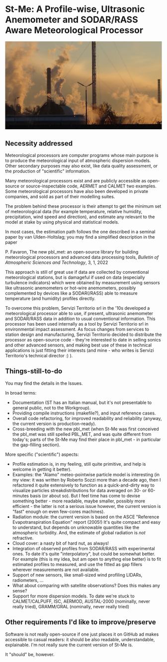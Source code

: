 # St-Me: A Profile-wise, Ultrasonic Anemometer and SODAR/RASS Aware Meteorological Processor

![Smoke plumes in Sannazzaro de' Burgondi refinery during early morning, late November](St-Me.JPG?raw=true)

## Necessity addressed

Meteorological processors are computer programs whose main purpose is to produce the meteorological input of atmospheric dispersion models. Other secondary purposes may also exist, like data quality assessment, or the production of "scientific" information.

Many meteorological processors exist and are publicly accessible as open-source or source-inspectable code, AERMET and CALMET two examples. Some meteorological processors have also been developed in private companies, and sold as part of their modelling suites.

The problem behind these processor is their attempt to get the minimum set of meteorological data (for example temperature, relative humidity, precipitation, wind speed and direction), and estimate any relevant to the model at stake by using physical and statistical models.

In most cases, the estimation path follows the one described in a seminal paper by van Ulden-Holtslag; you may find a simplified description in the paper

P. Favaron, The new pbl_met: an open-source library for building meteorological processors and advanced data processing tools, _Bulletin of Atmospheric Sciences and Technology_, 3, 1, 2022

This approach is still of great use if data are collected by conventional meteorological stations, but is damageful if used on data (especially turbulence indicators) which were obtained by measurement using sensors like ultrasonic anemometers or hot-wire anemometers, possibly complemented by devices like a SODAR(/RASS) able to measure temperature (and humidity) profiles directly.

To overcome this problem, Servizi Territorio srl in the '10s developed a meteorological processor able to use, if present, ultrasonic anemometer and SODAR/RASS data in addition to usual conventional information. This processor has been used internally as a tool by Servizi Territorio srl in environmental impact assessment. As focus changes from services to station design and manufacturing, Servizi Territorio decided to distribute the processor as open-source code - they're interested to date in selling sonics and other advanced sensors, and making best use of these in technical applications is just fitting their interests (and mine - who writes is Servizi Territorio's technical director :) ).

## Things-still-to-do

You may find the details in the Issues.

In broad terms:
- Documentation (ST has an Italian manual, but it's not presentable to general public, not to the Workgroup).
- Providing compile instructions (makefile?), and input reference cases.
- Overall code refactoring, for improved readability and reliability (anyway, the current version is production-ready).
- Cross-breeding with the new pbl_met (when St-Me was first conceived the pbl_met was still spelled PBL_MET, and was quite different from today's; parts of the St-Me may find their place in pbl_met - in particular the gap-filling section).

More specific ("scientific") aspects:
- Profile estimation is, in my feeling, still quite primitive, and help is welcome in getting it better).
- Examples: the "Alamo" meteo-pointwise particle model is interesting (in my view: it was written by Roberto Sozzi more than a decade ago, then I refactored it quite extensively to function as a quick-and-dirty way to visualize particles streakdistributions for data averaged on 30- or 60-minutes basis (or about so). But I feel time has come to devise something better - more readable, maybe smaller, possibly more efficient - the latter is not a serious issue however, the current version is "fast" enough on even few-cores machines).
- Radiation module: the current version is based on the ASCE "Reference Evapotranspiration Equation" report (2005!) It's quite compact and easy to understand, but depends on unknowable quantities like the atmospheric turbidity. And, the estimate of global radiation is _not_ refractive.
- Cloud cover: a nasty bit of hard nut, as always!
- Integration of observed profiles from SODAR/RASS with experimental ones. To date it's quite "interpolatory", but could be somewhat better. For example (this is my idea, but am open to anythng else better) is to fit estimated profiles to measured, and use the fitted as gap fillers wherever measurements are not available.
- Support of new sensors, like small-sized wind profiling LIDARs, radiometers, ...
- What about comparing with satellite observations? Does this makes any sense?
- Support for more dispersion models. To date we're stuck to CALMET/CALPUFF, ISC, AERMOD, AUSTAL-2000 (nominally, never really tried), GRAMM/GRAL (nominally, never really tried)

## Other requirements I'd like to improve/preserve

Software is not really open-source if one just places it on GitHub ad makes accessible to casual readers: it should be also readable, understandable, explainable. I'm not really sure the current version of St-Me is.

It "should" be, however.


